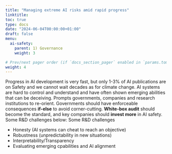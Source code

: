 ```yaml
---
title: "Managing extreme AI risks amid rapid progress"
linktitle: 
toc: true
type: docs
date: "2024-06-04T00:00:00+01:00"
draft: false
menu:
  ai-safety:
    parent: 1) Governance
    weight: 3

# Prev/next pager order (if `docs_section_pager` enabled in `params.toml`)
weight: 4
---
```

Progress in AI development is very fast, but only 1-3% of AI publications are on Safety and we cannot wait decades as for climate change. AI systems are hard to control and understand and have often shown emerging abilities that can be deceiving. Prompts governments, companies and research institutions to re-orient. Governments should have enforceable consequences **if-else** to avoid corner-cutting. **White-box audit** should become the standard, and key companies should **invest more** in AI safety. Some R&D challenges below:
Some R&D challenges
   - Honesty (AI systems can cheat to reach an objective)
   - Robustness (unpredictability in new situations)
   - Interpretability/Transparency
   - Evaluating emerging cpabilities and AI alignment
   
